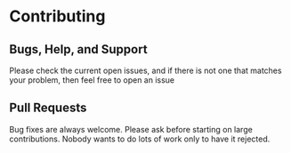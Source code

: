 # Contributing

## Bugs, Help, and Support
Please check the current open issues, and if there is not one that matches your problem, then feel free to open an issue

## Pull Requests
Bug fixes are always welcome. Please ask before starting on large contributions. Nobody wants to do lots of work only to have it rejected.
